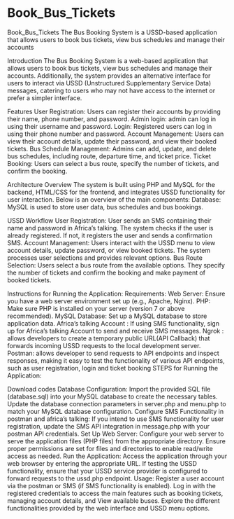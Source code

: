 # Book_Bus_Tickets
Book_Bus_Tickets
The Bus Booking System is a USSD-based application that allows users to book bus tickets, view bus schedules and manage their accounts

Introduction The Bus Booking System is a web-based application that allows users to book bus tickets, view bus schedules and manage their accounts. Additionally, the system provides an alternative interface for users to interact via USSD (Unstructured Supplementary Service Data) messages, catering to users who may not have access to the internet or prefer a simpler interface.

Features User Registration: Users can register their accounts by providing their name, phone number, and password. Admin login: admin can log in using their username and password. Login: Registered users can log in using their phone number and password. Account Management: Users can view their account details, update their password, and view their booked tickets. Bus Schedule Management: Admins can add, update, and delete bus schedules, including route, departure time, and ticket price. Ticket Booking: Users can select a bus route, specify the number of tickets, and confirm the booking.

Architecture Overview The system is built using PHP and MySQL for the backend, HTML/CSS for the frontend, and integrates USSD functionality for user interaction. Below is an overview of the main components: Database: MySQL is used to store user data, bus schedules and bus bookings.

USSD Workflow User Registration: User sends an SMS containing their name and password in Africa’s talking. The system checks if the user is already registered. If not, it registers the user and sends a confirmation SMS. Account Management: Users interact with the USSD menu to view account details, update password, or view booked tickets. The system processes user selections and provides relevant options. Bus Route Selection: Users select a bus route from the available options. They specify the number of tickets and confirm the booking and make payment of booked tickets.

Instructions for Running the Application: Requirements: Web Server: Ensure you have a web server environment set up (e.g., Apache, Nginx). PHP: Make sure PHP is installed on your server (version 7 or above recommended). MySQL Database: Set up a MySQL database to store application data. Africa’s talking Account : If using SMS functionality, sign up for Africa’s talking Account to send and receive SMS messages. Ngrok : allows developers to create a temporary public URL(API Callback) that forwards incoming USSD requests to the local development server. Postman: allows developer to send requests to API endpoints and inspect responses, making it easy to test the functionality of various API endpoints, such as user registration, login and ticket booking STEPS for Running the Application:

Download codes
Database Configuration: Import the provided SQL file (database.sql) into your MySQL database to create the necessary tables. Update the database connection parameters in server.php and menu.php to match your MySQL database configuration.
Configure SMS Functionality in postman and africa’s talking: If you intend to use SMS functionality for user registration, update the SMS API integration in message.php with your postman API credentials.
Set Up Web Server: Configure your web server to serve the application files (PHP files) from the appropriate directory. Ensure proper permissions are set for files and directories to enable read/write access as needed.
Run the Application: Access the application through your web browser by entering the appropriate URL. If testing the USSD functionality, ensure that your USSD service provider is configured to forward requests to the ussd.php endpoint. Usage: Register a user account via the postman or SMS (if SMS functionality is enabled). Log in with the registered credentials to access the main features such as booking tickets, managing account details, and View available buses. Explore the different functionalities provided by the web interface and USSD menu options.
